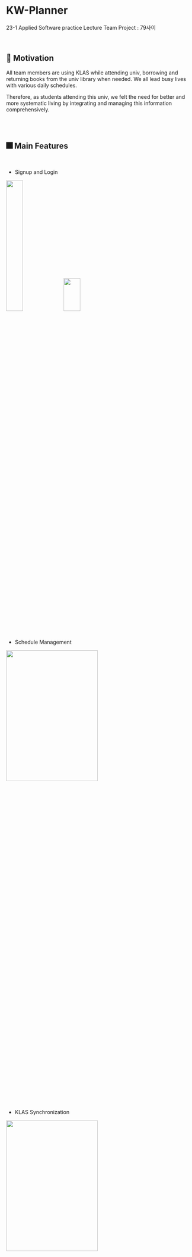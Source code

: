 # KW-Planner

23-1 Applied Software practice Lecture Team Project : 79사이

<br>


## 🎌 Motivation 

All team members are using KLAS while attending univ, borrowing and returning books from the univ library when needed. We all lead busy lives with various daily schedules.

Therefore, as students attending this univ, we felt the need for better and more systematic living by integrating and managing this information comprehensively.

<br><br>


## 🎆 Main Features

<br>

* Signup and Login
<img src="https://github.com/IyLias/kw-planner/assets/48081162/e7547f8c-fcb6-4b17-91fb-e24055cb8e0d" width="30%" height="30%">
<img src="https://github.com/IyLias/kw-planner/assets/48081162/ca92632b-4998-4f9a-ab9c-e62fe1922fff" width="30%" height="15%">

<br><br>

* Schedule Management
<img src="https://github.com/IyLias/kw-planner/assets/48081162/b26e15e6-4dc0-40a2-a747-58e4415fed24" width="70%" height="30%">

<br><br>

* KLAS Synchronization
<img src="https://github.com/IyLias/kw-planner/assets/48081162/f4d87076-9292-4fc1-b451-630ccab29c4e" width="70%" height="30%">

<br><br>

* Library Synchronization
<img src="https://github.com/IyLias/kw-planner/assets/48081162/2162d9ed-af22-41ed-871a-396c5406f0c3" width="70%" height="30%">

<br><br>

* Friend & Group Management
<img src="https://github.com/IyLias/kw-planner/assets/48081162/07ff5391-38cb-4a58-8ac7-4e909b157c0b" width="70%" height="30%">

<br><br>

* Schedule Share
<img src="https://github.com/IyLias/kw-planner/assets/48081162/3457a1d1-a160-499f-9caa-b44dc98a3154" width="70%" height="30%">



<br><br>

## 🔥 Tech Stack

![.Net](https://img.shields.io/badge/.NET-5C2D91?style=for-the-badge&logo=.net&logoColor=white)
![Visual Studio](https://img.shields.io/badge/Visual%20Studio-5C2D91.svg?style=for-the-badge&logo=visual-studio&logoColor=white)
![MySQL](https://img.shields.io/badge/mysql-%2300f.svg?style=for-the-badge&logo=mysql&logoColor=white)
![Selenium](https://img.shields.io/badge/-selenium-%43B02A?style=for-the-badge&logo=selenium&logoColor=white)

<br><br>




## 🏛️ System Architecture

<img src="https://github.com/kw-asp79/.github/assets/48081162/a0834c10-7d48-4ee5-861b-991c1d513355" width="65%" height="80%">

<br>


### Server 

* Management of requests of multiple clients

* Store client data by sync with DB


### Client 
 
* Request various requests to server and constitute main form from reply


<br><br>


## 🏗️ DB Diagram 

<img src="https://github.com/IyLias/kw-planner/assets/48081162/513b59c4-8201-4c34-84a7-23e810874d0c" width="70%" height="30%">






